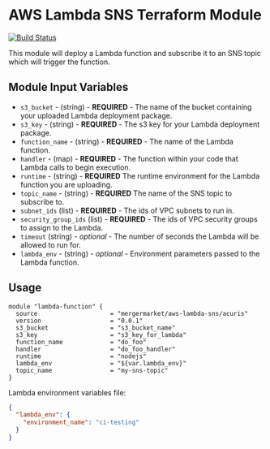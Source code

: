 # AWS Lambda SNS Terraform Module

[![Build Status](https://travis-ci.org/mergermarket/terraform-acuris-aws-lambda-sns.svg?branch=master)](https://travis-ci.org/mergermarket/terraform-acuris-aws-lambda-sns)

This module will deploy a Lambda function and subscribe it to an SNS topic which will trigger the function.

## Module Input Variables

- `s3_bucket` - (string) - **REQUIRED** - The name of the bucket containing your uploaded Lambda deployment package.
- `s3_key` - (string) - **REQUIRED** - The s3 key for your Lambda deployment package.
- `function_name` - (string) - **REQUIRED** - The name of the Lambda function.
- `handler` - (map) - **REQUIRED** - The function within your code that Lambda calls to begin execution.
- `runtime` - (string) - **REQUIRED** The runtime environment for the Lambda function you are uploading.
- `topic_name` - (string) - **REQUIRED** The name of the SNS topic to subscribe to.
- `subnet_ids` (list) - **REQUIRED** - The ids of VPC subnets to run in.
- `security_group_ids` (list) - **REQUIRED** - The ids of VPC security groups to assign to the Lambda.
- `timeout` (string) - _optional_ - The number of seconds the Lambda will be allowed to run for.
- `lambda_env` - (string) - _optional_ - Environment parameters passed to the Lambda function.


## Usage

```hcl
module "lambda-function" {
  source                    = "mergermarket/aws-lambda-sns/acuris"
  version                   = "0.0.1"
  s3_bucket                 = "s3_bucket_name"
  s3_key                    = "s3_key_for_lambda"
  function_name             = "do_foo"
  handler                   = "do_foo_handler"
  runtime                   = "nodejs"
  lambda_env                = "${var.lambda_env}"
  topic_name                = "my-sns-topic"
}
```
Lambda environment variables file:
```json
{
  "lambda_env": {
    "environment_name": "ci-testing"
  }
}
```
